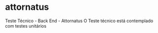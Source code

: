 # attornatus
Teste Técnico - Back End - Attornatus
O Teste técnico está contemplado com testes unitários
